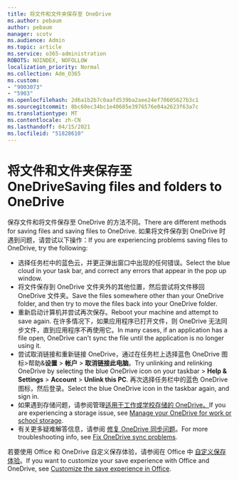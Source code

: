 ```yaml
---
title: 将文件和文件夹保存至 OneDrive
ms.author: pebaum
author: pebaum
manager: scotv
ms.audience: Admin
ms.topic: article
ms.service: o365-administration
ROBOTS: NOINDEX, NOFOLLOW
localization_priority: Normal
ms.collection: Adm_O365
ms.custom:
- "9003073"
- "5903"
ms.openlocfilehash: 2d6a1b2b7c0aafd539ba2aee24ef70605627b3c1
ms.sourcegitcommit: 8bc60ec34bc1e40685e3976576e04a2623f63a7c
ms.translationtype: MT
ms.contentlocale: zh-CN
ms.lasthandoff: 04/15/2021
ms.locfileid: "51828610"
---
```

# <a name="saving-files-and-folders-to-onedrive"></a><span data-ttu-id="6429b-102">将文件和文件夹保存至 OneDrive</span><span class="sxs-lookup"><span data-stu-id="6429b-102">Saving files and folders to OneDrive</span></span>

<span data-ttu-id="6429b-103">保存文件和将文件保存至 OneDrive 的方法不同。</span><span class="sxs-lookup"><span data-stu-id="6429b-103">There are different methods for saving files and saving files to OneDrive.</span></span> <span data-ttu-id="6429b-104">如果将文件保存到 OneDrive 时遇到问题，请尝试以下操作：</span><span class="sxs-lookup"><span data-stu-id="6429b-104">If you are experiencing problems saving files to OneDrive, try the following:</span></span>

- <span data-ttu-id="6429b-105">选择任务栏中的蓝色云，并更正弹出窗口中出现的任何错误。</span><span class="sxs-lookup"><span data-stu-id="6429b-105">Select the blue cloud in your task bar, and correct any errors that appear in the pop up window.</span></span>
- <span data-ttu-id="6429b-106">将文件保存到 OneDrive 文件夹外的其他位置，然后尝试将文件移回 OneDrive 文件夹。</span><span class="sxs-lookup"><span data-stu-id="6429b-106">Save the files somewhere other than your OneDrive folder, and then try to move the files back into your OneDrive folder.</span></span>
- <span data-ttu-id="6429b-107">重新启动计算机并尝试再次保存。</span><span class="sxs-lookup"><span data-stu-id="6429b-107">Reboot your machine and attempt to save again.</span></span> <span data-ttu-id="6429b-108">在许多情况下，如果应用程序已打开文件，则 OneDrive 无法同步文件，直到应用程序不再使用它。</span><span class="sxs-lookup"><span data-stu-id="6429b-108">In many cases, if an application has a file open, OneDrive can't sync the file until the application is no longer using it.</span></span>    
- <span data-ttu-id="6429b-109">尝试取消链接和重新链接 OneDrive，通过在任务栏上选择蓝色 OneDrive 图标>帮助&**设置**  >  **帐户**  >  **取消链接此电脑**。</span><span class="sxs-lookup"><span data-stu-id="6429b-109">Try unlinking and relinking OneDrive by selecting the blue OneDrive icon on your taskbar > **Help & Settings** > **Account** > **Unlink this PC**.</span></span> <span data-ttu-id="6429b-110">再次选择任务栏中的蓝色 OneDrive 图标，然后登录。</span><span class="sxs-lookup"><span data-stu-id="6429b-110">Select the blue OneDrive icon in the taskbar again, and sign in.</span></span>
- <span data-ttu-id="6429b-111">如果遇到存储问题，请参阅管理[适用于工作或学校存储的 OneDrive。](https://support.microsoft.com/office/manage-your-onedrive-for-work-or-school-storage-31519161-059c-4764-b6f8-f5cd29f7fe68)</span><span class="sxs-lookup"><span data-stu-id="6429b-111">If you are experiencing a storage issue, see [Manage your OneDrive for work or school storage](https://support.microsoft.com/office/manage-your-onedrive-for-work-or-school-storage-31519161-059c-4764-b6f8-f5cd29f7fe68).</span></span>
- <span data-ttu-id="6429b-112">有关更多疑难解答信息，请参阅 [修复 OneDrive 同步问题](https://docs.microsoft.com/alchemyinsights/fix-onedrive-sync-issues)。</span><span class="sxs-lookup"><span data-stu-id="6429b-112">For more troubleshooting info, see [Fix OneDrive sync problems](https://docs.microsoft.com/alchemyinsights/fix-onedrive-sync-issues).</span></span>  

<span data-ttu-id="6429b-113">若要使用 Office 和 OneDrive 自定义保存体验，请参阅在 Office 中 [自定义保存体验](https://support.microsoft.com/office/customize-the-save-experience-in-office-786200a7-f5f2-4d26-a3ae-b78c60dd5d3b)。</span><span class="sxs-lookup"><span data-stu-id="6429b-113">If you want to customize your save experience with Office and OneDrive, see [Customize the save experience in Office](https://support.microsoft.com/office/customize-the-save-experience-in-office-786200a7-f5f2-4d26-a3ae-b78c60dd5d3b).</span></span>
